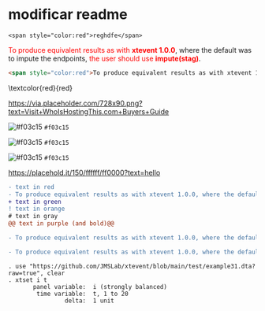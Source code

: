 # modificar readme
`<span style="color:red">reghdfe</span>`

<span style="color:red">To produce equivalent results as with **xtevent 1.0.0**</span>, where the default was to impute the endpoints, <span style="color:red">the user should use **impute(stag)**</span>.

```html
<span style="color:red">To produce equivalent results as with xtevent 1.0.0, where the default was to impute the endpoints, the user should use impute(stag)</span>.
```

\textcolor{red}{red}

https://via.placeholder.com/728x90.png?text=Visit+WhoIsHostingThis.com+Buyers+Guide


 ![#f03c15](https://via.placeholder.com/15/f03c15/f03c15.png) `#f03c15`
 
  ![#f03c15](https://via.placeholder.com/15/f03c15/f03c15.png) `#f03c15`
  
  ![#f03c15](https://via.placeholder.com/15/f03c15/?text=hello.png) `#f03c15`

https://placehold.it/150/ffffff/ff0000?text=hello

```diff
- text in red
- To produce equivalent results as with xtevent 1.0.0, where the default was to impute the endpoints, the user should use impute(stag).
+ text in green
! text in orange
# text in gray
@@ text in purple (and bold)@@
```
```diff
- To produce equivalent results as with xtevent 1.0.0, where the default was to impute the endpoints, the user should use impute(stag).
```

```diff
- To produce equivalent results as with xtevent 1.0.0, where the default was to impute the endpoints, the user should use impute(stag).
```

```
. use "https://github.com/JMSLab/xtevent/blob/main/test/example31.dta?raw=true", clear
. xtset i t
       panel variable:  i (strongly balanced)
        time variable:  t, 1 to 20
                delta:  1 unit
```
